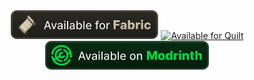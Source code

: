 <div align="center">
    <div>
        <a href="https://fabricmc.net"><img src="https://raw.githubusercontent.com/intergrav/devins-badges/v3/assets/compact/supported/fabric_46h.png" alt="Available for Fabric"></a>
        <a href="https://quiltmc.org"><img src="https://raw.githubusercontent.com/intergrav/devins-badges/v3/assets/compact/supported/quilt_46h.png" alt="Available for Quilt"></a>
    </div>
    <div>
        <a href="https://modrinth.com/mod/dimensional-ores"><img src="https://raw.githubusercontent.com/intergrav/devins-badges/v3/assets/compact/available/modrinth_46h.png" alt="Available on Modrinth"></a>
    </div>
</div>